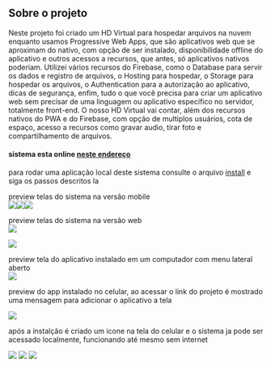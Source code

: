 ## Sobre o projeto

Neste projeto foi criado um HD Virtual para hospedar arquivos na nuvem 
enquanto usamos Progressive Web Apps, que são aplicativos web que se 
aproximam do nativo, com opção de ser instalado, disponibilidade offline 
do aplicativo e outros acessos a recursos, que antes, só aplicativos nativos poderiam. 
Utilizei vários recursos do Firebase, como o Database para servir os dados e registro de arquivos, 
o Hosting para hospedar, o Storage para hospedar os arquivos, o Authentication para a autorização ao
 aplicativo, dicas de segurança, enfim, tudo o que você precisa para criar um aplicativo web sem 
 precisar de uma linguagem ou aplicativo específico no servidor, totalmente front-end. 
 O nosso HD Virtual vai contar, além dos recursos nativos do PWA e do Firebase, com opção de 
 multiplos usuários, cota de espaço, acesso a recursos como gravar audio, tirar foto e 
 compartilhamento de arquivos.

#### sistema esta online [neste endereço](https://pwa-drive-734e0.web.app/)

para rodar uma aplicação local deste sistema consulte o arquivo [install](INSTALL.md) e siga os passos descritos la

preview telas do sistema  na versão mobile  
![](git/mobile.png)![](git/mobile2.png)![](git/mobile3.png)  


preview telas do sistema na versão web  
![](git/web1.png)  

![](git/web2.png)

preview tela do aplicativo instalado em um computador com menu lateral aberto  
![](git/pwa.png)

preview do app instalado no celular, ao acessar o link do projeto é mostrado uma mensagem para adicionar o aplicativo a tela   
 
![](git/app1.png)
  
após a instalção é criado um icone na tela do celular e o sistema ja pode ser acessado localmente, funcionando até mesmo sem internet  

![](git/app2.png)  ![](git/app4.png)  ![](git/app3.png)